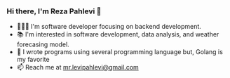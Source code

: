### Hi there, I'm Reza Pahlevi 👋
- 👨🏻‍💻 I'm software developer focusing on backend development.
- 📚 I'm interested in software development, data analysis, and weather forecasing model.
- 📝 I wrote  programs using several programming language but, Golang is my favorite
- 📫 Reach me at mr.levipahlevi@gmail.com
